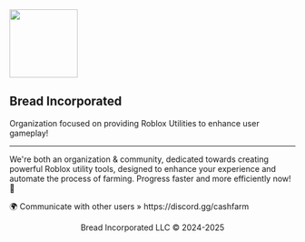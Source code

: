 <div align="left">
    <a href="discord.gg/cashfarm"><img height="120" src="https://github.com/user-attachments/assets/2891c23e-8e4c-4e12-b8b1-48ea9e14eaab" /></a>
    <!-- Title/Desc -->
    <h2>Bread Incorporated</h2>
    <p>Organization focused on providing Roblox Utilities to enhance user gameplay!</p>
    <hr />
    <p>We're both an organization & community, dedicated towards creating powerful Roblox utility tools, designed to enhance your experience and automate the process of farming. Progress faster and more efficiently now! 👑</p>
    <p>🌍 Communicate with other users
    » https://discord.gg/cashfarm
    </p>
</div>

<div align="middle">
    Bread Incorporated LLC © 2024-2025
</div>
